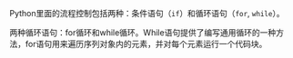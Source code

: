 Python里面的流程控制包括两种：条件语句（`if`）和循环语句（`for`, `while`）。

两种循环语句：for循环和while循环。While语句提供了编写通用循环的一种方法，for语句用来遍历序列对象内的元素，并对每个元素运行一个代码块。
